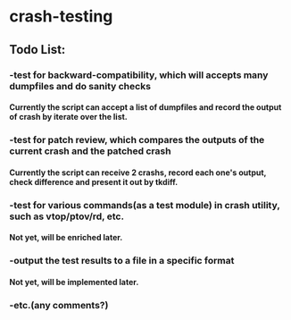 # crash-testing


## Todo List:
### -test for backward-compatibility, which will accepts many dumpfiles and do sanity checks
#### Currently the script can accept a list of dumpfiles and record the output of crash by iterate over the list.
### -test for patch review, which compares the outputs of the current crash and the patched crash
#### Currently the script can receive 2 crashs, record each one's output, check difference and present it out by tkdiff.
### -test for various commands(as a test module) in crash utility, such as vtop/ptov/rd, etc.
#### Not yet, will be enriched later.
### -output the test results to a file in a specific format
#### Not yet, will be implemented later.
### -etc.(any comments?)